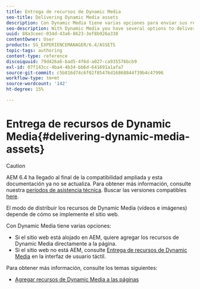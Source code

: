 ```yaml
---
title: Entrega de recursos de Dynamic Media
seo-title: Delivering Dynamic Media assets
description: Con Dynamic Media tiene varias opciones para enviar sus recursos de Dynamic Media, tanto de vídeo como de imágenes, a su sitio web.
seo-description: With Dynamic Media you have several options to deliver your dynamic media assets - both video and images - to your website.
uuid: 88a3ceec-034d-43a6-8623-3ef8b926a338
contentOwner: User
products: SG_EXPERIENCEMANAGER/6.4/ASSETS
topic-tags: authoring
content-type: reference
discoiquuid: 79d426a6-bad5-4f6d-a027-ca935576bcb9
exl-id: 07f143cc-4ba4-4b34-bb6d-641691a1afa7
source-git-commit: c5b816d74c6f02f85476d16868844f39b4c47996
workflow-type: tm+mt
source-wordcount: '142'
ht-degree: 15%

---
```


# Entrega de recursos de Dynamic Media{#delivering-dynamic-media-assets}

>[!CAUTION]
>
>AEM 6.4 ha llegado al final de la compatibilidad ampliada y esta documentación ya no se actualiza. Para obtener más información, consulte nuestra [períodos de asistencia técnica](https://helpx.adobe.com/es/support/programs/eol-matrix.html). Buscar las versiones compatibles [here](https://experienceleague.adobe.com/docs/).

El modo de distribuir los recursos de Dynamic Media (vídeos e imágenes) depende de cómo se implemente el sitio web.

Con Dynamic Media tiene varias opciones:

* Si el sitio web está alojado en AEM, quiere agregar los recursos de Dynamic Media directamente a la página.
* Si el sitio web no está AEM, consulte [Entrega de recursos de Dynamic Media](/help/assets/delivering-dynamic-media-assets.md) en la interfaz de usuario táctil.

Para obtener más información, consulte los temas siguientes:

* [Agregar recursos de Dynamic Media a las páginas](/help/sites-classic-ui-authoring/dynamic-media-assets-adding-to-page.md)
